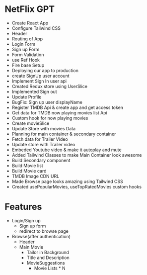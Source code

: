 # NetFlix GPT
 - Create React App
 - Configure Tailwind CSS
 - Header
 - Routing of App
 - Login Form
 - Sign up Form
 - Form Validation
 - use Ref Hook
 - Fire base Setup
 - Deploying our app to production
 - create SignUp user account
 - Implement Sign In user api
 - Created Redux store using UserSlice
 - Implemented Sign out
 - Update Profile
 - BugFix: Sign up user displayName
 - Register TMDB Api & create app and get access token
 - Get data for TMDB now playing movies list Api
 - Custom hook for now playing movies
 - Create movieSlice
 - Update Store with movies Data
 - Planning for main container & secondary container
 - Fetch data for Trailer Video
 - Update store with Trailer video
 - Embeded Youtube video & make it  autoplay and mute
 - Added Tailwind Classes to make Main Container look awesome
 - Build Secondary component
 - Build Movie list
 - Build Movie card 
 - TMDB Image CDN URL
 - Made Browse page looks amazing using Tailwind CSS
 - Created usePopularMovies, useTopRatedMovies custom hooks
 

# Features
- Login/Sign up
     - Sign up form
     - redirect to browse page
- Browse(after authentication)
   - Header
   - Main Movie 
       - Tailor in Background
       - Title and Description
       - MovieSuggestions
            - Movie Lists * N
        